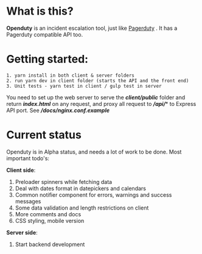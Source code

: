 # What is this?
**Openduty** is an incident escalation tool, just like [Pagerduty](http://pagerduty.com) . It has a Pagerduty compatible API too.

# Getting started:
```
1. yarn install in both client & server folders
2. run yarn dev in client folder (starts the API and the front end)
3. Unit tests - yarn test in client / gulp test in server
```
You need to set up the web server to serve the ***client/public*** folder and return ***index.html*** on any request, and proxy
 all request to ***/api/**** to Express API port. See ***/docs/nginx.conf.example***
 
# Current status
Openduty is in Alpha status, and needs a lot of work to be done.
Most important todo's:

**Client side**:
1) Preloader spinners while fetching data
2) Deal with dates format in datepickers and calendars
3) Common notifier component for errors, warnings and success messages
4) Some data validation and length restrictions on client
5) More comments and docs
6) CSS styling, mobile version

**Server side**:
1) Start backend development
